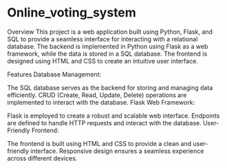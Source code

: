 # Online_voting_system
Overview
This project is a web application built using Python, Flask, and SQL to provide a seamless interface for interacting with a relational database. The backend is implemented in Python using Flask as a web framework, while the data is stored in a SQL database. The frontend is designed using HTML and CSS to create an intuitive user interface.

Features
Database Management:

The SQL database serves as the backend for storing and managing data efficiently.
CRUD (Create, Read, Update, Delete) operations are implemented to interact with the database.
Flask Web Framework:

Flask is employed to create a robust and scalable web interface.
Endpoints are defined to handle HTTP requests and interact with the database.
User-Friendly Frontend:

The frontend is built using HTML and CSS to provide a clean and user-friendly interface.
Responsive design ensures a seamless experience across different devices.
